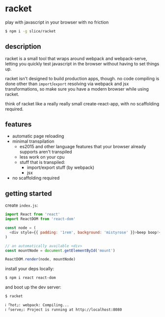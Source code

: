 # racket

play with javascript in your browser with no friction

```sh
$ npm i -g slice/racket
```

## description

racket is a small tool that wraps around webpack and webpack-serve, letting you
quickly test javascript in the browser without having to set things up.

racket isn't designed to build production apps, though. no code compiling is
done other than `import`/`export` resolving via webpack and jsx transformations,
so make sure you have a modern browser while using racket.

think of racket like a really really small create-react-app, with no scaffolding
required.

## features

- automatic page reloading
- minimal transpilation
  - es2015 and other language features that your browser already supports aren't
    transpiled
  - less work on your cpu
  - stuff that is transpiled:
    - import/export stuff (by webpack)
    - jsx
- no scaffolding required

## getting started

create `index.js`:

```js
import React from 'react'
import ReactDOM from 'react-dom'

const node = (
  <div style={{ padding: '1rem', background: 'mistyrose' }}>beep boop!</div>
)

// an automatically available <div>
const mountNode = document.getElementById('mount')

ReactDOM.render(node, mountNode)
```

install your deps locally:

```sh
$ npm i react react-dom
```

and boot up the dev server:

```sh
$ racket

ℹ ｢hot｣: webpack: Compiling...
ℹ ｢serve｣: Project is running at http://localhost:8080
```
